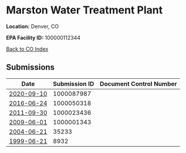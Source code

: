 # Marston Water Treatment Plant

**Location:** Denver, CO

**EPA Facility ID:** 100000112344

[Back to CO Index](../../index.md)

## Submissions

| Date | Submission ID | Document Control Number |
|------|--------------|-------------------------|
| [2020-09-10](submissions/1000087987.md) | 1000087987 |  |
| [2016-06-24](submissions/1000050318.md) | 1000050318 |  |
| [2011-09-30](submissions/1000023436.md) | 1000023436 |  |
| [2009-06-01](submissions/1000001343.md) | 1000001343 |  |
| [2004-06-21](submissions/35233.md) | 35233 |  |
| [1999-06-21](submissions/8932.md) | 8932 |  |
